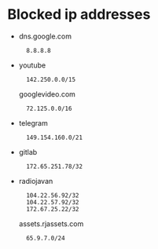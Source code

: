 # Blocked ip addresses
- dns.google.com
        
        8.8.8.8
- youtube
    
        142.250.0.0/15
    googlevideo.com
        
        72.125.0.0/16
- telegram

        149.154.160.0/21
- gitlab
        
        172.65.251.78/32
- radiojavan
    
        104.22.56.92/32
        104.22.57.92/32
        172.67.25.22/32
    assets.rjassets.com
        
        65.9.7.0/24
